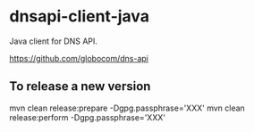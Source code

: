 dnsapi-client-java
==================

Java client for DNS API.

https://github.com/globocom/dns-api


## To release a new version

mvn clean release:prepare -Dgpg.passphrase='XXX'
mvn clean release:perform -Dgpg.passphrase='XXX'

